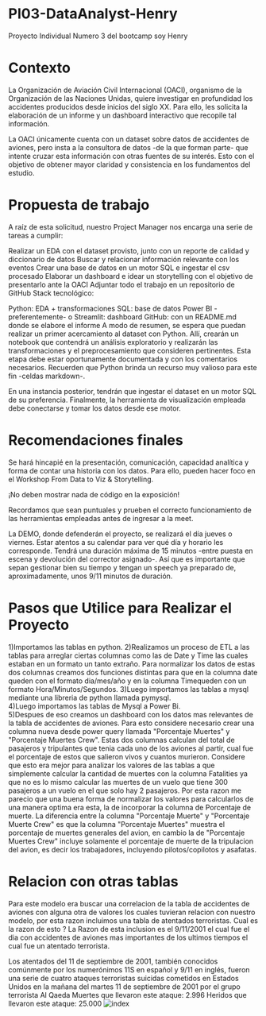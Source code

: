 # PI03-DataAnalyst-Henry
Proyecto Individual Numero 3 del bootcamp soy Henry
# Contexto
La Organización de Aviación Civil Internacional (OACI), organismo de la Organización de las Naciones Unidas, quiere investigar en profundidad los accidentes producidos desde inicios del siglo XX. Para ello, les solicita la elaboración de un informe y un dashboard interactivo que recopile tal información.

La OACI únicamente cuenta con un dataset sobre datos de accidentes de aviones, pero insta a la consultora de datos -de la que forman parte- que intente cruzar esta información con otras fuentes de su interés. Esto con el objetivo de obtener mayor claridad y consistencia en los fundamentos del estudio.

# Propuesta de trabajo
A raíz de esta solicitud, nuestro Project Manager nos encarga una serie de tareas a cumplir:

Realizar un EDA con el dataset provisto, junto con un reporte de calidad y diccionario de datos
Buscar y relacionar información relevante con los eventos
Crear una base de datos en un motor SQL e ingestar el csv procesado
Elaborar un dashboard e idear un storytelling con el objetivo de presentarlo ante la OACI
Adjuntar todo el trabajo en un repositorio de GitHub
Stack tecnológico:

Python: EDA + transformaciones
SQL: base de datos
Power BI -preferentemente- o Streamlit: dashboard
GitHub: con un README.md donde se elabore el informe
A modo de resumen, se espera que puedan realizar un primer acercamiento al dataset con Python. Allí, crearán un notebook que contendrá un análisis exploratorio y realizarán las transformaciones y el preprocesamiento que consideren pertinentes. Esta etapa debe estar oportunamente documentada y con los comentarios necesarios. Recuerden que Python brinda un recurso muy valioso para este fin -celdas markdown-.

En una instancia posterior, tendrán que ingestar el dataset en un motor SQL de su preferencia. Finalmente, la herramienta de visualización empleada debe conectarse y tomar los datos desde ese motor.

# Recomendaciones finales
Se hará hincapié en la presentación, comunicación, capacidad analítica y forma de contar una historia con los datos. Para ello, pueden hacer foco en el Workshop From Data to Viz & Storytelling.

¡No deben mostrar nada de código en la exposición!

Recordamos que sean puntuales y prueben el correcto funcionamiento de las herramientas empleadas antes de ingresar a la meet.

La DEMO, donde defenderán el proyecto, se realizará el día jueves o viernes. Estar atentos a su calendar para ver qué día y horario les corresponde. Tendrá una duración máxima de 15 minutos -entre puesta en escena y devolución del corrector asignado-. Así que es importante que sepan gestionar bien su tiempo y tengan un speech ya preparado de, aproximadamente, unos 9/11 minutos de duración.

# Pasos que Utilice para Realizar el Proyecto
1)Importamos las tablas en python.
2)Realizamos un proceso de ETL a las tablas para arreglar ciertas columnas como las de Date y Time las cuales estaban en un formato un tanto extraño.
Para normalizar los datos de estas dos columnas creamos dos funciones distintas para que en la columna date queden con el formato dia/mes/año y en la columna Timequeden con un formato Hora/Minutos/Segundos.
3)Luego importamos las tablas a mysql mediante una libreria de python llamada pymysql.  
4)Luego importamos las tablas de Mysql a Power Bi.  
5)Despues de eso creamos un dashboard con los datos mas relevantes de la tabla de accidentes de aviones. Para esto considere necesario crear una columna nueva desde power query llamada "Porcentaje Muertes" y "Porcentaje Muertes Crew". Estas dos columnas calculan del total de pasajeros y tripulantes que tenia cada uno de los aviones al partir, cual fue el porcentaje de estos que salieron vivos y cuantos murieron. Considere que esto era mejor para analizar los valores de las tablas a que simplemente calcular la cantidad de muertes con la columna Fatalities ya que no es lo mismo calcular las muertes de un vuelo que tiene 300 pasajeros a un vuelo en el que solo hay 2 pasajeros. Por esta razon me parecio que una buena forma de normalizar los valores para calcularlos de una manera optima era esta, la de incorporar la columna de Porcentaje de muerte. 
La diferencia entre la columna "Porcentaje Muerte" y "Porcentaje Muerte Crew" es que la columna "Porcentaje Muertes" muestra el porcentaje de muertes generales del avion, en cambio la de "Porcentaje Muertes Crew" incluye solamente el porcentaje de muerte de la tripulacion del avion, es decir los trabajadores, incluyendo pilotos/copilotos y asafatas.   

# Relacion con otras tablas
Para este modelo era buscar una correlacion de la tabla de accidentes de aviones con alguna otra de valores los cuales tuvieran relacion con nuestro modelo, por esta razon incluimos una tabla de atentados terroristas. 
Cual es la razon de esto ?
La Razon de esta inclusion es el 9/11/2001 el cual fue el dia con accidentes de aviones mas importantes de los ultimos tiempos el cual fue un atentado terrorista.

Los atentados del 11 de septiembre de 2001, también conocidos comúnmente por los numerónimos 11S en español y 9/11 en inglés, fueron una serie de cuatro ataques terroristas suicidas cometidos en Estados Unidos en la mañana del martes 11 de septiembre de 2001 por el grupo terrorista Al Qaeda
Muertes que llevaron este ataque: 2.996
Heridos que llevaron este ataque: 25.000 
![index](https://user-images.githubusercontent.com/106763237/201039726-e5f85a14-8d23-4d6d-ba58-6ed8a384c783.jpeg)

